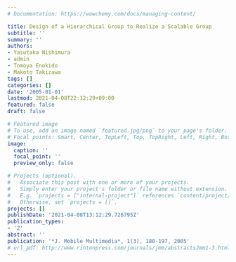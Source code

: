 ```yaml
---
# Documentation: https://wowchemy.com/docs/managing-content/

title: Design of a Hierarchical Group to Realize a Scalable Group
subtitle: ''
summary: ''
authors:
- Yasutaka Nishimura
- admin
- Tomoya Enokido
- Makoto Takizawa
tags: []
categories: []
date: '2005-01-01'
lastmod: 2021-04-08T22:12:29+09:00
featured: false
draft: false

# Featured image
# To use, add an image named `featured.jpg/png` to your page's folder.
# Focal points: Smart, Center, TopLeft, Top, TopRight, Left, Right, BottomLeft, Bottom, BottomRight.
image:
  caption: ''
  focal_point: ''
  preview_only: false

# Projects (optional).
#   Associate this post with one or more of your projects.
#   Simply enter your project's folder or file name without extension.
#   E.g. `projects = ["internal-project"]` references `content/project/deep-learning/index.md`.
#   Otherwise, set `projects = []`.
projects: []
publishDate: '2021-04-08T13:12:29.726795Z'
publication_types:
- '2'
abstract: ''
publication: '*J. Mobile Multimedia*, 1(3), 180-197, 2005'
# url_pdf: http://www.rintonpress.com/journals/jmm/abstractsJmm1-3.html
---
```

